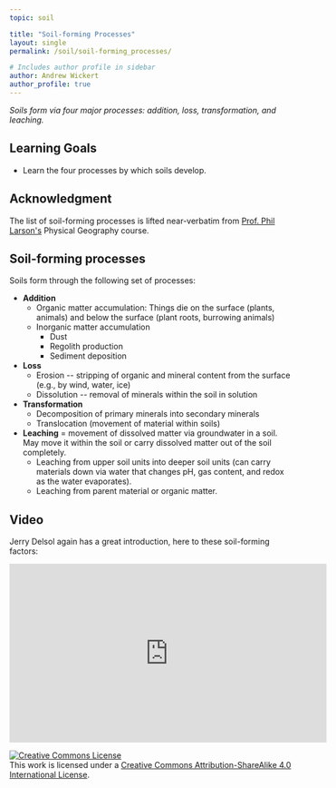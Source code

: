 ```yaml
---
topic: soil

title: "Soil-forming Processes"
layout: single
permalink: /soil/soil-forming_processes/

# Includes author profile in sidebar
author: Andrew Wickert
author_profile: true
---
```


*Soils form via four major processes: addition, loss, transformation, and leaching.*

## Learning Goals

* Learn the four processes by which soils develop.

## Acknowledgment

The list of soil-forming processes is lifted near-verbatim from [Prof. Phil Larson's](https://sbs.mnsu.edu/academics/geography/faculty-and-staff/phillip-larson/) Physical Geography course.

## Soil-forming processes

Soils form through the following set of processes:

* **Addition**
  * Organic matter accumulation: Things die on the surface (plants, animals) and below the surface (plant roots, burrowing animals)
  * Inorganic matter accumulation
    * Dust
    * Regolith production
    * Sediment deposition
* **Loss**
  * Erosion -- stripping of organic and mineral content from the surface (e.g., by wind, water, ice)
  * Dissolution -- removal of minerals within the soil in solution
* **Transformation**
  * Decomposition of primary minerals into secondary minerals
  * Translocation (movement of material within soils)
* **Leaching** = movement of dissolved matter via groundwater in a soil.  May move it within the soil or carry dissolved matter out of the soil completely.
  * Leaching from upper soil units into deeper soil units (can carry materials down via water that changes pH, gas content, and redox as the water evaporates).
  * Leaching from parent material or organic matter.


## Video

Jerry Delsol again has a great introduction, here to these soil-forming factors:

<iframe width="560" height="315" src="https://www.youtube.com/embed/3Dnf2e1i9Ag" frameborder="0" allow="accelerometer; autoplay; clipboard-write; encrypted-media; gyroscope; picture-in-picture" allowfullscreen></iframe>


<a rel="license" href="http://creativecommons.org/licenses/by-sa/4.0/"><img alt="Creative Commons License" style="border-width:0" src="https://i.creativecommons.org/l/by-sa/4.0/88x31.png" /></a><br />This work is licensed under a <a rel="license" href="http://creativecommons.org/licenses/by-sa/4.0/">Creative Commons Attribution-ShareAlike 4.0 International License</a>.
